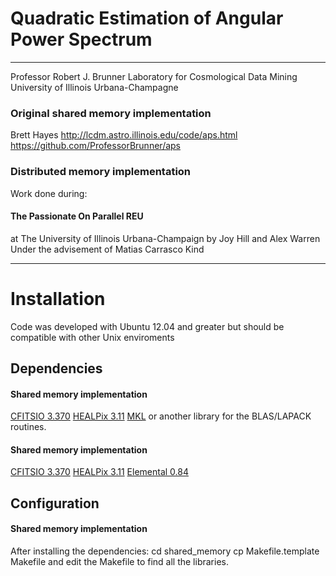 # Quadratic Estimation of Angular Power Spectrum

* * *

Professor Robert J. Brunner
Laboratory for Cosmological Data Mining
University of Illinois Urbana-Champagne

### Original shared memory implementation
Brett Hayes
http://lcdm.astro.illinois.edu/code/aps.html
https://github.com/ProfessorBrunner/aps

### Distributed memory implementation 
Work done during:
#### The Passionate On Parallel REU
at The University of Illinois Urbana-Champaign
by Joy Hill and Alex Warren
Under the advisement of Matias Carrasco Kind

* * *

# Installation
Code was developed with Ubuntu 12.04 and greater
but should be compatible with other Unix enviroments

## Dependencies

#### Shared memory implementation

[CFITSIO 3.370](http://heasarc.gsfc.nasa.gov/fitsio/fitsio.html)
[HEALPix 3.11](http://healpix.jpl.nasa.gov/)
[MKL](https://software.intel.com/en-us/intel-mkl) or another library for the
BLAS/LAPACK routines.

#### Shared memory implementation

[CFITSIO 3.370](http://heasarc.gsfc.nasa.gov/fitsio/fitsio.html)
[HEALPix 3.11](http://healpix.jpl.nasa.gov/)
[Elemental 0.84](http://libelemental.org/releases/0.84/index.html)

## Configuration
#### Shared memory implementation

After installing the dependencies:
	cd shared_memory
	cp Makefile.template Makefile
and edit the Makefile to find all the libraries.